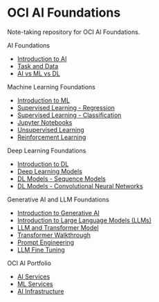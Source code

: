 # OCI AI Foundations

Note-taking repository for OCI AI Foundations.

AI Foundations

- [Introduction to AI](./docs/introduction_to_ai.md)
- [Task and Data](./docs/task_and_data.md)
- [AI vs ML vs DL](./docs/ai_ml_dl.md)

Machine Learning Foundations

- [Introduction to ML](./docs/introduction_to_ml.md)
- [Supervised Learning - Regression](./docs/regression.md)
- [Supervised Learning - Classification](./docs/classification.md)
- [Jupyter Notebooks](./docs/jupyter_notebooks.md)
- [Unsupervised Learning](./docs/unsupervised_learning.md)
- [Reinforcement Learning](./docs/reinforcement_learning.md)

Deep Learning Foundations

- [Introduction to DL](./docs/introduction_to_dl.md)
- [Deep Learning Models](./docs/dl_models.md)
- [DL Models - Sequence Models](./docs/sequence_models.md)
- [DL Models - Convolutional Neural Networks](./docs/cnn.md)

Generative AI and LLM Foundations

- [Introduction to Generative AI](./docs/introduction_to_generative_ai.md)
- [Introduction to Large Language Models (LLMs)](./docs/introduction_to_llm.md)
- [LLM and Transformer Model](./docs/llm_and_transformer.md)
- [Transformer Walkthrough](./docs/transformer_walkthrough.md)
- [Prompt Engineering](./docs/prompt_engineering.md)
- [LLM Fine Tuning](./docs/llm_fine_tuning.md)

OCI AI Portfolio

- [AI Services](./docs/ai_services.md)
- [ML Services](./docs/ml_services.md)
- [AI Infrastructure](./docs/ai_infrastructure.md)